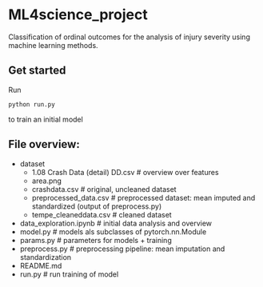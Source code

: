 # ML4science_project
Classification of ordinal outcomes for the analysis of injury severity using machine learning methods.

## Get started

Run 

```
python run.py
```

to train an initial model

## File overview:

- dataset
  - 1.08 Crash Data (detail) DD.csv # overview over features
  - area.png
  - crashdata.csv # original, uncleaned dataset
  - preprocessed_data.csv # preprocessed dataset: mean imputed and standardized (output of preprocess.py)
  - tempe_cleaneddata.csv # cleaned dataset 
- data_exploration.ipynb # initial data analysis and overview
- model.py # models als subclasses of pytorch.nn.Module
- params.py # parameters for models + training
- preprocess.py # preprocessing pipeline: mean imputation and standardization
- README.md
- run.py # run training of model
